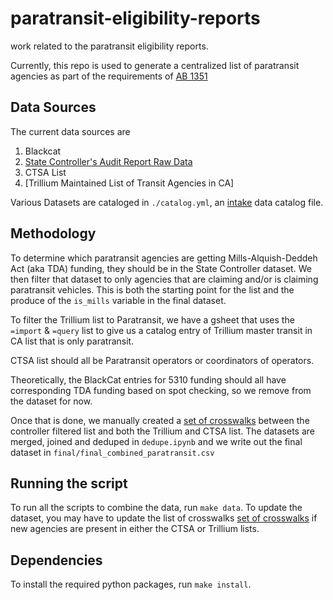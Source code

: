 # paratransit-eligibility-reports
work related to the paratransit eligibility reports. 

Currently, this repo is used to generate a centralized list of paratransit agencies as part of the requirements of [AB 1351](https://leginfo.legislature.ca.gov/faces/billTextClient.xhtml?bill_id=201920200AB1351)

## Data Sources 
The current data sources are 

1) Blackcat 
1) [State Controller's Audit Report Raw Data](https://bythenumbers.sco.ca.gov/Raw-Data/Transit-Operators-Raw-Data-for-Fiscal-Years-2017-2/6dj3-r4jw)
1) CTSA List
1) [Trillium Maintained List of Transit Agencies in CA]

Various Datasets are cataloged in `./catalog.yml`, an [intake](https://github.com/intake/intake) data catalog file. 

## Methodology 
To determine which paratransit agencies are getting Mills-Alquish-Deddeh Act (aka TDA) funding, they should be in the State Controller dataset. We then filter that dataset to only agencies that are claiming  and/or is claiming paratransit vehicles. This is both the starting point for the list and the produce of the `is_mills` variable in the final dataset. 

To filter the Trillium list to Paratransit, we have a gsheet that uses the `=import` & `=query` list to give us a catalog entry of Trillium master transit in CA list that is only paratransit. 

CTSA list should all be Paratransit operators or coordinators of operators. 

Theoretically, the BlackCat entries for 5310 funding should all have corresponding TDA funding based on spot checking, so we remove from the dataset for now. 

Once that is done, we manually created a [set of crosswalks](https://docs.google.com/spreadsheets/d/1inAKMhCkd4mtRcY1urM36IfLDzkyPRM1D3OJ_ftSXaw/edit#gid=0) between the  controller filtered list and both the Trillium and CTSA list. The datasets are merged, joined and deduped in `dedupe.ipynb` and we write out the final dataset in `final/final_combined_paratransit.csv`

## Running the script 
To run all the scripts to combine the data, run `make data`. To update the dataset, you may have to update the list of crosswalks [set of crosswalks](https://docs.google.com/spreadsheets/d/1inAKMhCkd4mtRcY1urM36IfLDzkyPRM1D3OJ_ftSXaw/edit#gid=0) if new agencies are present in either the CTSA or Trillium lists. 

## Dependencies
To install the required python packages, run `make install`.
